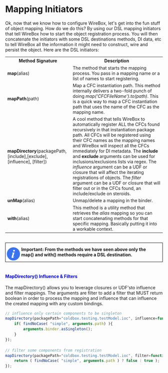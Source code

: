 # Mapping Initiators
Ok, now that we know how to configure WireBox, let's get into the fun stuff of object mapping. How do we do this? By using our DSL mapping initiators that tell WireBox how to start the object registration process. You will then concatenate the initiators with some DSL destinations methods, DI data, etc to tell WireBox all the information it might need to construct, wire and persist the object. Here are the DSL initiators:

<table class="tablelisting" cellpadding="5">
<tbody><tr>
<th><b>Method Signature</b> </th>
<th><b>Description</b> </th></tr>
<tr>
<td><b>map</b>(alias) </td>
<td>The method that starts the mapping process. You pass in a mapping name or a list of names to start registering.</td></tr>
<tr>
<td><b>mapPath</b>(path) </td>
<td>Map a CFC instantiation path. This method internally delivers a two-fold punch of doing <i>map('CFCFileName').to(path)</i>. This is a quick way to map a CFC instantiation path that uses the name of the CFC as the mapping name.</td></tr>
<tr>
<td><b>mapDirectory</b>(packagePath,[include],[exclude], [influence], [filter]) </td>
<td>A cool method that tells WireBox to automatically register ALL the CFCs found recursively in that instantiation package path. All CFCs will be registered using their CFC names as the mapping names and WireBox will inspect all the CFCs immediately for DI metadata. The <b>include</b> and <b>exclude</b> arguments can be used for inclusions/exclusions lists via regex. The <i>influence</i> argument can be a UDF or closure that will affect the iterating registrations of objects. The <i>filter</i> argument can be a UDF or closure that will filter out or in the CFCs found, an include/exclude on steroids.</td></tr>
<tr>
<td><b>unMap</b>(alias) </td>
<td>Unmap/delete a mapping in the binder.</td></tr>
<tr>
<td><b>with</b>(alias) </td>
<td>This method is a utility method that retrieves the <i>alias</i> mapping so you can start concatenating methods for that specific mapping. Basically putting it into a workable context.</td></tr></tbody></table>

<br>
<div style="border: 1px solid black">
<img src="../images/icon_info.png" width="10%" style="float:left;margin-top:10px"><p style="margin:12px"><b>
Important: From the methods we have seen above only the map() and with() methods require a DSL destination. </b></p>
<div style="clear:both"></div>
</div>
<br>

<h4 style="color:blue">MapDirectory() Influence & Filters</h4>

The mapDirectory() allows you to leverage closures or UDF'sto influence and filter mappings. The arguments are filter to add a filter that MUST return boolean in order to process the mapping and influence that can influence the created mapping with any custom bindings.
```javascript
// influence only certain components to be singleton
mapDirectory(packagePath="coldbox.testing.testModel.ioc", influence=function(binder, path){
	if( findNoCase( "simple", arguments.path) ){
		arguments.binder.asSingleton();
	}
});

// filter some components from registration
mapDirectory(packagePath="coldbox.testing.testModel.ioc", filter=function(path){
	return ( findNoCase( "simple", arguments.path ) ? false : true );
});
```
